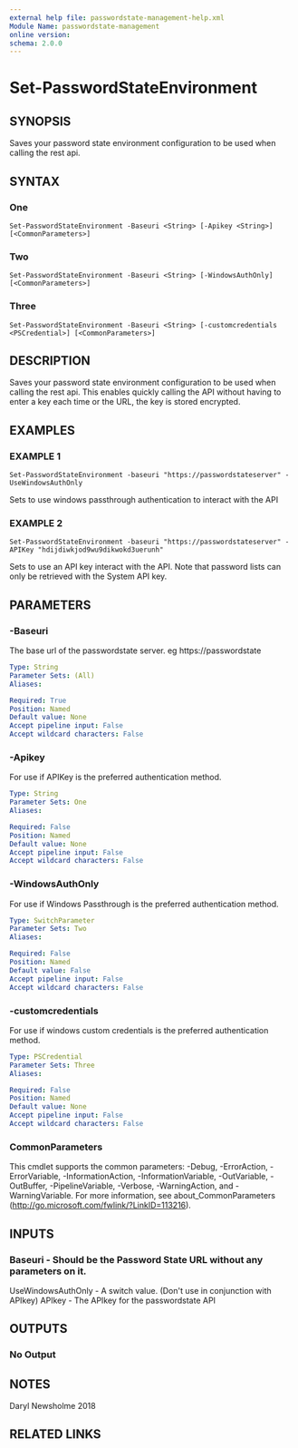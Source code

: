 ```yaml
---
external help file: passwordstate-management-help.xml
Module Name: passwordstate-management
online version:
schema: 2.0.0
---
```


# Set-PasswordStateEnvironment

## SYNOPSIS
Saves your password state environment configuration to be used when calling the rest api.

## SYNTAX

### One
```
Set-PasswordStateEnvironment -Baseuri <String> [-Apikey <String>] [<CommonParameters>]
```

### Two
```
Set-PasswordStateEnvironment -Baseuri <String> [-WindowsAuthOnly] [<CommonParameters>]
```

### Three
```
Set-PasswordStateEnvironment -Baseuri <String> [-customcredentials <PSCredential>] [<CommonParameters>]
```

## DESCRIPTION
Saves your password state environment configuration to be used when calling the rest api.
This enables quickly calling the API without having to enter a key each time or the URL, the key is stored encrypted.

## EXAMPLES

### EXAMPLE 1
```
Set-PasswordStateEnvironment -baseuri "https://passwordstateserver" -UseWindowsAuthOnly
```

Sets to use windows passthrough authentication to interact with the API

### EXAMPLE 2
```
Set-PasswordStateEnvironment -baseuri "https://passwordstateserver" -APIKey "hdijdiwkjod9wu9dikwokd3uerunh"
```

Sets to use an API key interact with the API.
Note that password lists can only be retrieved with the System API key.

## PARAMETERS

### -Baseuri
The base url of the passwordstate server.
eg https://passwordstate

```yaml
Type: String
Parameter Sets: (All)
Aliases:

Required: True
Position: Named
Default value: None
Accept pipeline input: False
Accept wildcard characters: False
```

### -Apikey
For use if APIKey is the preferred authentication method.

```yaml
Type: String
Parameter Sets: One
Aliases:

Required: False
Position: Named
Default value: None
Accept pipeline input: False
Accept wildcard characters: False
```

### -WindowsAuthOnly
For use if Windows Passthrough is the preferred authentication method.

```yaml
Type: SwitchParameter
Parameter Sets: Two
Aliases:

Required: False
Position: Named
Default value: False
Accept pipeline input: False
Accept wildcard characters: False
```

### -customcredentials
For use if windows custom credentials is the preferred authentication method.

```yaml
Type: PSCredential
Parameter Sets: Three
Aliases:

Required: False
Position: Named
Default value: None
Accept pipeline input: False
Accept wildcard characters: False
```

### CommonParameters
This cmdlet supports the common parameters: -Debug, -ErrorAction, -ErrorVariable, -InformationAction, -InformationVariable, -OutVariable, -OutBuffer, -PipelineVariable, -Verbose, -WarningAction, and -WarningVariable. For more information, see about_CommonParameters (http://go.microsoft.com/fwlink/?LinkID=113216).

## INPUTS

### Baseuri - Should be the Password State URL without any parameters on it.
UseWindowsAuthOnly - A switch value. (Don't use in conjunction with APIkey)
APIkey - The APIkey for the passwordstate API

## OUTPUTS

### No Output

## NOTES
Daryl Newsholme 2018

## RELATED LINKS
